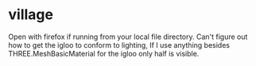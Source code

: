 # village

Open with firefox if running from your local file directory.
Can't figure out how to get the igloo to conform to lighting, 
If I use anything besides THREE.MeshBasicMaterial for the igloo
only half is visible.
